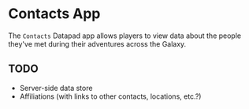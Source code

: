 # Contacts App

The `Contacts` Datapad app allows players to view data about the people they've met during their adventures across the Galaxy.

## TODO

-   Server-side data store
-   Affiliations (with links to other contacts, locations, etc.?)
